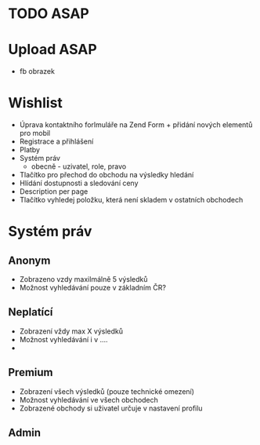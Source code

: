 # TODO ASAP

# Upload ASAP
* fb obrazek

# Wishlist
* Úprava kontaktního forlmuláře na Zend Form + přidání nových elementů pro mobil
* Registrace a přihlášení
* Platby
* Systém práv
  * obecně - uzivatel, role, pravo
* Tlačítko pro přechod do obchodu na výsledky hledání
* Hlídání dostupnosti a sledování ceny
* Description per page
* Tlačítko vyhledej položku, která není skladem v ostatních obchodech

# Systém práv
## Anonym
* Zobrazeno vzdy maxilmálně 5 výsledků
* Možnost vyhledávání pouze v základním ČR?

## Neplatící
* Zobrazení vždy max X výsledků
* Možnost vyhledávání i v ....
*

## Premium
* Zobrazení všech výsledků (pouze technické omezení)
* Možnost vyhledávání ve všech obchodech
* Zobrazené obchody si uživatel určuje v nastavení profilu

## Admin